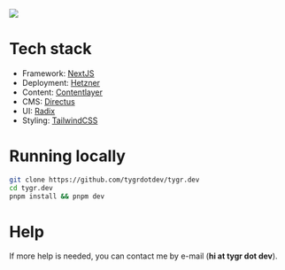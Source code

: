 ![](https://i.imgur.com/39gT3q3.png)

# Tech stack

- Framework: [NextJS](https://nextjs.org/)
- Deployment: [Hetzner](https://hetzner.com/)
- Content: [Contentlayer](https://www.contentlayer.dev/)
- CMS: [Directus](https://directus.io/)
- UI: [Radix](https://www.radix-ui.com/)
- Styling: [TailwindCSS](https://tailwindcss.com/)

# Running locally

```bash
git clone https://github.com/tygrdotdev/tygr.dev
cd tygr.dev
pnpm install && pnpm dev
```

# Help

If more help is needed, you can contact me by e-mail (**hi at tygr dot dev**).
